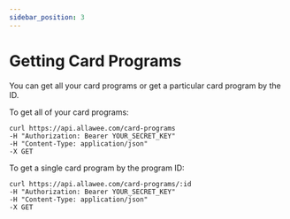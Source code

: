```yaml
---
sidebar_position: 3
---
```


# Getting Card Programs

You can get all your card programs or get a particular card program by the ID.

To get all of your card programs:

```
curl https://api.allawee.com/card-programs
-H "Authorization: Bearer YOUR_SECRET_KEY"
-H "Content-Type: application/json"
-X GET
```

To get a single card program by the program ID:

```
curl https://api.allawee.com/card-programs/:id
-H "Authorization: Bearer YOUR_SECRET_KEY"
-H "Content-Type: application/json"
-X GET
```